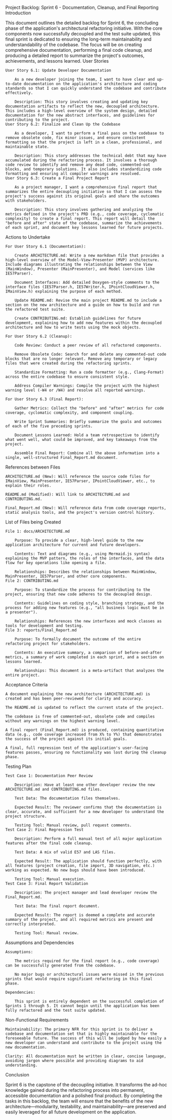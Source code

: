 Project Backlog: Sprint 6 - Documentation, Cleanup, and Final Reporting
Introduction

This document outlines the detailed backlog for Sprint 6, the concluding phase of the application's architectural refactoring initiative. With the core components now successfully decoupled and the test suite updated, this final sprint is dedicated to ensuring the long-term maintainability and understandability of the codebase. The focus will be on creating comprehensive documentation, performing a final code cleanup, and producing a detailed report to summarize the project's outcomes, achievements, and lessons learned.
User Stories

    User Story 6.1: Update Developer Documentation

        As a new developer joining the team, I want to have clear and up-to-date documentation on the application's architecture and coding standards so that I can quickly understand the codebase and contribute effectively.

        Description: This story involves creating and updating key documentation artifacts to reflect the new, decoupled architecture. This includes a high-level overview of the system design, detailed documentation for the new abstract interfaces, and guidelines for contributing to the project.
    User Story 6.2: Finalize and Clean Up the Codebase

        As a developer, I want to perform a final pass on the codebase to remove obsolete code, fix minor issues, and ensure consistent formatting so that the project is left in a clean, professional, and maintainable state.

        Description: This story addresses the technical debt that may have accumulated during the refactoring process. It involves a thorough code review to identify and remove any dead code, commented-out blocks, and temporary solutions. It also includes standardizing code formatting and ensuring all compiler warnings are resolved.
    User Story 6.3: Create a Final Project Report

        As a project manager, I want a comprehensive final report that summarizes the entire decoupling initiative so that I can assess the project's success against its original goals and share the outcomes with stakeholders.

        Description: This story involves gathering and analyzing the metrics defined in the project's PRD (e.g., code coverage, cyclomatic complexity) to create a final report. This report will detail the "before and after" state of the codebase, summarize the achievements of each sprint, and document key lessons learned for future projects.

Actions to Undertake

    For User Story 6.1 (Documentation):

        Create ARCHITECTURE.md: Write a new markdown file that provides a high-level overview of the Model-View-Presenter (MVP) architecture. Include diagrams illustrating the relationships between the View (MainWindow), Presenter (MainPresenter), and Model (services like IE57Parser).

        Document Interfaces: Add detailed Doxygen-style comments to the interface files (IE57Parser.h, IE57Writer.h, IPointCloudViewer.h, IMainView.h) explaining the purpose of each method.

        Update README.md: Revise the main project README.md to include a section on the new architecture and a guide on how to build and run the refactored test suite.

        Create CONTRIBUTING.md: Establish guidelines for future development, explaining how to add new features within the decoupled architecture and how to write tests using the mock objects.

    For User Story 6.2 (Cleanup):

        Code Review: Conduct a peer review of all refactored components.

        Remove Obsolete Code: Search for and delete any commented-out code blocks that are no longer relevant. Remove any temporary or legacy files that were created during the refactoring sprints.

        Standardize Formatting: Run a code formatter (e.g., Clang-Format) across the entire codebase to ensure consistent style.

        Address Compiler Warnings: Compile the project with the highest warning level (-W4 or /W4) and resolve all reported warnings.

    For User Story 6.3 (Final Report):

        Gather Metrics: Collect the "before" and "after" metrics for code coverage, cyclomatic complexity, and component coupling.

        Write Sprint Summaries: Briefly summarize the goals and outcomes of each of the five preceding sprints.

        Document Lessons Learned: Hold a team retrospective to identify what went well, what could be improved, and key takeaways from the project.

        Assemble Final Report: Combine all the above information into a single, well-structured Final_Report.md document.

References between Files

    ARCHITECTURE.md (New): Will reference the source code files for IMainView, MainPresenter, IE57Parser, IPointCloudViewer, etc., to explain their roles.

    README.md (Modified): Will link to ARCHITECTURE.md and CONTRIBUTING.md.

    Final_Report.md (New): Will reference data from code coverage reports, static analysis tools, and the project's version control history.

List of Files being Created

    File 1: docs/ARCHITECTURE.md

        Purpose: To provide a clear, high-level guide to the new application architecture for current and future developers.

        Contents: Text and diagrams (e.g., using Mermaid.js syntax) explaining the MVP pattern, the roles of the interfaces, and the data flow for key operations like opening a file.

        Relationships: Describes the relationships between MainWindow, MainPresenter, IE57Parser, and other core components.
    File 2: CONTRIBUTING.md

        Purpose: To standardize the process for contributing to the project, ensuring that new code adheres to the decoupled design.

        Contents: Guidelines on coding style, branching strategy, and the process for adding new features (e.g., "all business logic must be in a presenter").

        Relationships: References the new interfaces and mock classes as tools for development and testing.
    File 3: reports/Final_Report.md

        Purpose: To formally document the outcome of the entire refactoring project for stakeholders.

        Contents: An executive summary, a comparison of before-and-after metrics, a summary of work completed in each sprint, and a section on lessons learned.

        Relationships: This document is a meta-artifact that analyzes the entire project.

Acceptance Criteria

    A document explaining the new architecture (ARCHITECTURE.md) is created and has been peer-reviewed for clarity and accuracy.

    The README.md is updated to reflect the current state of the project.

    The codebase is free of commented-out, obsolete code and compiles without any warnings on the highest warning level.

    A final report (Final_Report.md) is produced, containing quantitative data (e.g., code coverage increased from X% to Y%) that demonstrates the success of the project against its initial goals.

    A final, full regression test of the application's user-facing features passes, ensuring no functionality was lost during the cleanup phase.

Testing Plan

    Test Case 1: Documentation Peer Review

        Description: Have at least one other developer review the new ARCHITECTURE.md and CONTRIBUTING.md files.

        Test Data: The documentation files themselves.

        Expected Result: The reviewer confirms that the documentation is clear, accurate, and sufficient for a new developer to understand the project structure.

        Testing Tool: Manual review, pull request comments.
    Test Case 2: Final Regression Test

        Description: Perform a full manual test of all major application features after the final code cleanup.

        Test Data: A mix of valid E57 and LAS files.

        Expected Result: The application should function perfectly, with all features (project creation, file import, 3D navigation, etc.) working as expected. No new bugs should have been introduced.

        Testing Tool: Manual execution.
    Test Case 3: Final Report Validation

        Description: The project manager and lead developer review the Final_Report.md.

        Test Data: The final report document.

        Expected Result: The report is deemed a complete and accurate summary of the project, and all required metrics are present and correctly interpreted.

        Testing Tool: Manual review.

Assumptions and Dependencies

    Assumptions:

        The metrics required for the final report (e.g., code coverage) can be successfully generated from the codebase.

        No major bugs or architectural issues were missed in the previous sprints that would require significant refactoring in this final phase.

    Dependencies:

        This sprint is entirely dependent on the successful completion of Sprints 1 through 5. It cannot begin until the application has been fully refactored and the test suite updated.

Non-Functional Requirements

    Maintainability: The primary NFR for this sprint is to deliver a codebase and documentation set that is highly maintainable for the foreseeable future. The success of this will be judged by how easily a new developer can understand and contribute to the project using the new documentation.

    Clarity: All documentation must be written in clear, concise language, avoiding jargon where possible and providing diagrams to aid understanding.

Conclusion

Sprint 6 is the capstone of the decoupling initiative. It transforms the ad-hoc knowledge gained during the refactoring process into permanent, accessible documentation and a polished final product. By completing the tasks in this backlog, the team will ensure that the benefits of the new architecture—modularity, testability, and maintainability—are preserved and easily leveraged for all future development on the application.